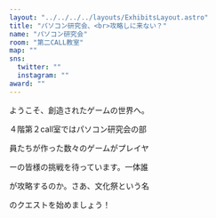 ```yaml
---
layout: "../../../../layouts/ExhibitsLayout.astro"
title: "パソコン研究会、<br>攻略しに来ない？"
name: "パソコン研究会"
room: "第二CALL教室"
map: ""
sns:
  twitter: ""
  instagram: ""
award: ""
---
```


ようこそ、創造されたゲームの世界へ。

４階第２call室ではパソコン研究会の部

員たちが作った数々のゲームがプレイヤ

ーの皆様の挑戦を待っています。一体誰

が攻略するのか。さあ、文化祭という名

のクエストを始めましょう！
